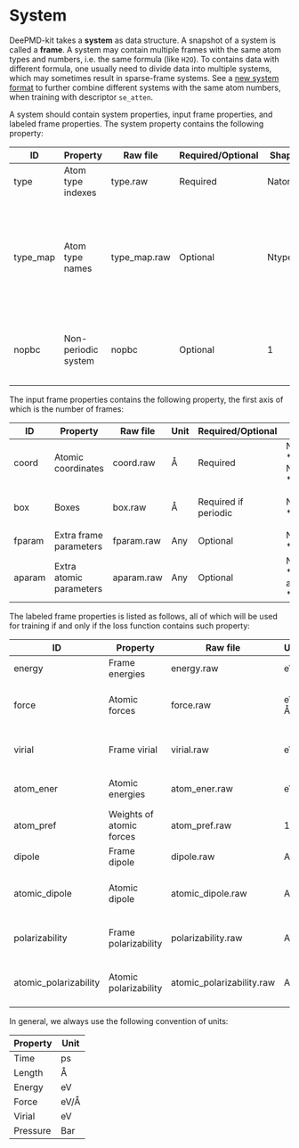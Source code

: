 # System

DeePMD-kit takes a **system** as data structure. A snapshot of a system is called a **frame**. A system may contain multiple frames with the same atom types and numbers, i.e. the same formula (like `H2O`). To contains data with different formula, one usually need to divide data into multiple systems, which may sometimes result in sparse-frame systems. See a [new system format](../model/train-se-atten.md#data-format) to further combine different systems with the same atom numbers, when training with descriptor `se_atten`.  

A system should contain system properties, input frame properties, and labeled frame properties. The system property contains the following property:

ID       | Property                | Raw file     | Required/Optional    | Shape                    | Description
-------- | ----------------------  | ------------ | -------------------- | -----------------------  | -----------
type     | Atom type indexes       | type.raw     | Required             | Natoms                   | Integers that start with 0
type_map | Atom type names         | type_map.raw | Optional             | Ntypes                   | Atom names that map to atom type, which is unnecessart to be contained in the periodic table
nopbc    | Non-periodic system     | nopbc        | Optional             | 1                        | If True, this system is non-periodic; otherwise it's periodic

The input frame properties contains the following property, the first axis of which is the number of frames:

ID       | Property                | Raw file       | Unit | Required/Optional    | Shape                    | Description
-------- | ----------------------  | -------------- | ---- | -------------------- | -----------------------  | -----------
coord    | Atomic coordinates      | coord.raw      | Å    | Required             | Nframes \* Natoms \* 3   | 
box      | Boxes                   | box.raw        | Å    | Required if periodic | Nframes \* 3 \* 3        | in the order `XX XY XZ YX YY YZ ZX ZY ZZ`
fparam   | Extra frame parameters  | fparam.raw     | Any  | Optional             | Nframes \* Any           |
aparam   | Extra atomic parameters | aparam.raw     | Any  | Optional             | Nframes \* aparam \* Any |

The labeled frame properties is listed as follows, all of which will be used for training if and only if the loss function contains such property:

ID                     | Property                 | Raw file                 | Unit   | Shape                    | Description
---------------------- | -----------------------  | ------------------------ | ----   | -----------------------  | -----------
energy                 | Frame energies           | energy.raw               | eV     | Nframes                  | 
force                  | Atomic forces            | force.raw                | eV/Å   | Nframes \* Natoms \* 3   | 
virial                 | Frame virial             | virial.raw               | eV     | Nframes \* 9             | in the order `XX XY XZ YX YY YZ ZX ZY ZZ`
atom_ener              | Atomic energies          | atom_ener.raw            | eV     | Nframes \* Natoms        |
atom_pref              | Weights of atomic forces | atom_pref.raw            | 1      | Nframes \* Natoms        |
dipole                 | Frame dipole             | dipole.raw               | Any    | Nframes \* 3             |
atomic_dipole          | Atomic dipole            | atomic_dipole.raw        | Any    | Nframes \* Natoms \* 3   |
polarizability         | Frame polarizability     | polarizability.raw       | Any    | Nframes \* 9             | in the order `XX XY XZ YX YY YZ ZX ZY ZZ`
atomic_polarizability  | Atomic polarizability    | atomic_polarizability.raw| Any    | Nframes \* Natoms \* 9   | in the order `XX XY XZ YX YY YZ ZX ZY ZZ`

In general, we always use the following convention of units:

Property | Unit 
---------| ----
Time     | ps   
Length   | Å    
Energy   | eV   
Force    | eV/Å 
Virial   | eV   
Pressure | Bar  

